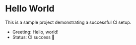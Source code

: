 # Hello World

This is a sample project demonstrating a successful CI setup.

- Greeting: Hello, world!
- Status: CI success 🚀
